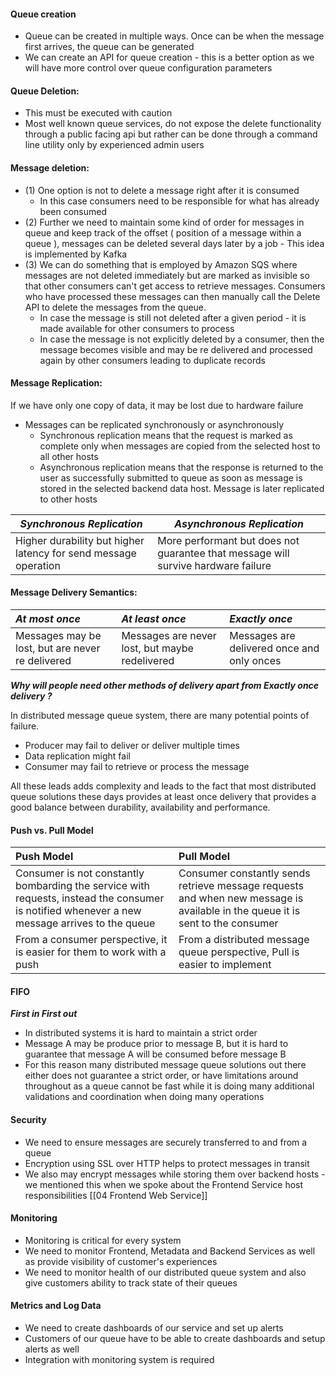 #### **Queue creation**
- Queue can be created in multiple ways. Once can be when the message first arrives, the queue can be generated 
- We can create an API for queue creation - this is a better option as we will have more control over queue configuration parameters

#### **Queue Deletion**:
- This must be executed with caution
- Most well known queue services, do not expose the delete functionality through a public facing api but rather can be done through a command line utility only by experienced admin users

#### **Message deletion**:
- (1) One option is not to delete a message right after it is consumed
	- In this case consumers need to be responsible for what has already been consumed
- (2) Further we need to maintain some kind of order for messages in queue and keep track of the offset ( position of a message within a queue ), messages can be deleted several days later by a job - This idea is implemented by Kafka
- (3) We can do something that is employed by Amazon SQS where messages are not deleted immediately but are marked as invisible so that other consumers can't get access to retrieve messages. Consumers who have processed these messages can then manually call the Delete API to delete the messages from the queue. 
	- In case the message is still not deleted after a given period - it is made available for other consumers to process
	- In case the message is not explicitly deleted by a consumer, then the message becomes visible and may be re delivered and processed again by other consumers leading to duplicate records

#### **Message Replication:**

If we have only one copy of data, it may be lost due to hardware failure

- Messages can be replicated synchronously or asynchronously 
	- Synchronous replication means that the request is marked as complete only when messages are copied from the selected host to all other hosts
	- Asynchronous replication means that the response is returned to the user as successfully submitted to queue as soon as message is stored in the selected backend data host. Message is later replicated to other hosts

| *Synchronous Replication*                                       | *Asynchronous Replication*                                                        |
| --------------------------------------------------------------- | --------------------------------------------------------------------------------- |
| Higher durability but higher latency for send message operation | More performant but does not guarantee that message will survive hardware failure |

#### **Message Delivery Semantics:**

| *At most once*                                   | *At least once*                                | *Exactly once*                             |
| :----------------------------------------------- | :--------------------------------------------- | :----------------------------------------- |
| Messages may be lost, but are never re delivered | Messages are never lost, but maybe redelivered | Messages are delivered once and only onces |

***Why will people need other methods of delivery apart from Exactly once delivery ?***

In distributed message queue system, there are many potential points of failure.
- Producer may fail to deliver or deliver multiple times
- Data replication might fail
- Consumer may fail to retrieve or process the message

All these leads adds complexity and leads to the fact that most distributed queue solutions these days provides at least once delivery that provides a good balance between durability, availability and performance.

#### Push vs. Pull Model

| Push Model                                                                                                                                    | Pull Model                                                                                                                    |
| :-------------------------------------------------------------------------------------------------------------------------------------------- | :---------------------------------------------------------------------------------------------------------------------------- |
| Consumer is not constantly bombarding the service with requests, instead the consumer is notified whenever a new message arrives to the queue | Consumer constantly sends retrieve message requests and when new message is available in the queue it is sent to the consumer |
| From a consumer perspective, it is easier for them to work with a push                                                                        | From a distributed message queue perspective, Pull is easier to implement                                                     |

#### FIFO

***First in First out***

- In distributed systems it is hard to maintain a strict order
- Message A may be produce prior to message B, but it is hard to guarantee that message A will be consumed before message B
- For this reason many distributed message queue solutions out there either does not guarantee a strict order, or have limitations around throughout as a queue cannot be fast while it is doing many additional validations and coordination when doing many operations

#### Security

- We need to ensure messages are securely transferred to and from a queue
- Encryption using SSL over HTTP helps to protect messages in transit
- We also may encrypt messages while storing them over backend hosts - we mentioned this when we spoke about the Frontend Service host responsibilities [[04 Frontend Web Service]]

#### Monitoring
- Monitoring is critical for every system
- We need to monitor Frontend, Metadata and Backend Services as well as provide visibility of customer's experiences
- We need to monitor health of our distributed queue system and also give customers ability to track state of their queues

#### Metrics and Log Data
- We need to create dashboards of our service and set up alerts
- Customers of our queue have to be able to create dashboards and setup alerts as well
- Integration with monitoring system is required